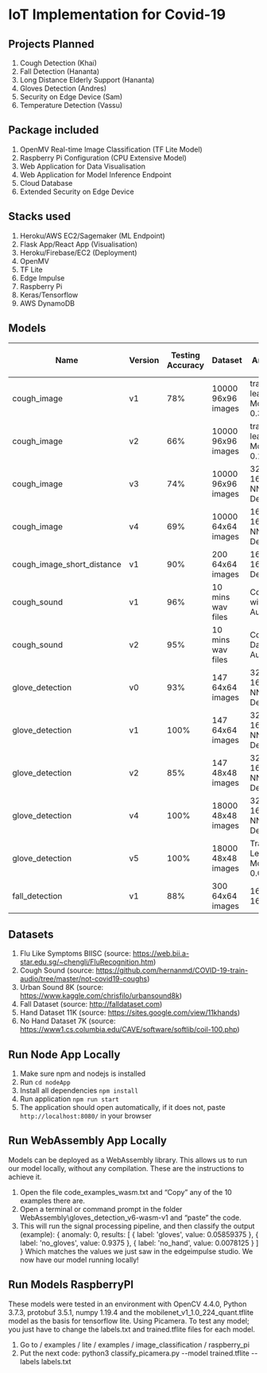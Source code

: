 # IoT Implementation for Covid-19

## Projects Planned

1. Cough Detection (Khai)
2. Fall Detection (Hananta)
3. Long Distance Elderly Support (Hananta)
3. Gloves Detection (Andres)
4. Security on Edge Device (Sam)
5. Temperature Detection (Vassu)

## Package included

1. OpenMV Real-time Image Classification (TF Lite Model)
2. Raspberry Pi Configuration (CPU Extensive Model)
3. Web Application for Data Visualisation
4. Web Application for Model Inference Endpoint
5. Cloud Database
6. Extended Security on Edge Device

## Stacks used

1. Heroku/AWS EC2/Sagemaker (ML Endpoint)
2. Flask App/React App (Visualisation)
3. Heroku/Firebase/EC2 (Deployment)
4. OpenMV
5. TF Lite
6. Edge Impulse
7. Raspberry Pi
8. Keras/Tensorflow
9. AWS DynamoDB

## Models

| Name | Version | Testing Accuracy | Dataset | Architecture | Status (on OpenMV H7) |
| --- | --- | --- | --- | --- | --- |
| cough_image | v1 | 78% | 10000 96x96 images | transfer learning MobileNetV2 0.35 | Insufficient RAM |
| cough_image | v2 | 66% | 10000 96x96 images | transfer learning MobileNetV2 0.1 | Insufficient RAM |
| cough_image | v3 | 74% | 10000 96x96 images | 32-16Conv2D -> NN Dense(10) | Insufficient RAM |
| cough_image | v4 | 69% | 10000 64x64 images | 16-16Conv2D -> NN Dense(10) | Works |
| cough_image_short_distance | v1 | 90% | 200 64x64 images | 16-16Conv2D -> Dense(10) | Works |
| cough_sound | v1 | 96% | 10 mins wav files | Conv1D without Data Augmentation | Not supported |
| cough_sound | v2 | 95% | 10 mins wav files | Conv1D with Data Augmentation | Not supported |
| glove_detection| v0 | 93% | 147 64x64 images | 32-16Conv2D -> NN Dense(10) | Insufficient RAM |
| glove_detection| v1 | 100% | 147 64x64 images | 32-16Conv2D -> NN Dense(10) | Works |
| glove_detection| v2 | 85% | 147 48x48 images | 32-16Conv2D -> NN Dense(10) | Works |
| glove_detection| v4 | 100% | 18000 48x48 images | 32-16Conv2D -> NN Dense(20) | Works |
| glove_detection| v5 | 100% | 18000 48x48 images | Transfer Learning(8) MobileNetV2 0.05  | Works |
| fall_detection | v1 | 88% | 300 64x64 images | 16-16Conv2D | Works |

## Datasets

1. Flu Like Symptoms BIISC (source: https://web.bii.a-star.edu.sg/~chengli/FluRecognition.htm)
2. Cough Sound (source: https://github.com/hernanmd/COVID-19-train-audio/tree/master/not-covid19-coughs)
3. Urban Sound 8K (source: https://www.kaggle.com/chrisfilo/urbansound8k)
4. Fall Dataset (source: http://falldataset.com)
5. Hand Dataset 11K (source: https://sites.google.com/view/11khands)
6. No Hand Dataset 7K (source: https://www1.cs.columbia.edu/CAVE/software/softlib/coil-100.php)

## Run Node App Locally

1. Make sure npm and nodejs is installed
2. Run `cd nodeApp`
3. Install all dependencies `npm install`
3. Run application `npm run start`
4. The application should open automatically, if it does not, paste `http://localhost:8080/` in your browser

## Run WebAssembly App Locally

Models can be deployed as a WebAssembly library. This allows us to run our model locally, without any compilation. These are the instructions to achieve it.
1. Open the file code_examples_wasm.txt and “Copy” any of the 10 examples there are.
2. Open a terminal or command prompt in the folder WebAssembly\gloves_detection_v6-wasm-v1 and “paste” the code.
3. This will run the signal processing pipeline, and then classify the output (example):
{
  anomaly: 0,
  results: [
    { label: 'gloves', value: 0.05859375 },
    { label: 'no_gloves', value: 0.9375 },
    { label: 'no_hand', value: 0.0078125 }
  ]
}
Which matches the values we just saw in the edgeimpulse studio. We now have our model running locally!

## Run Models RaspberryPI

These models were tested in an environment with OpenCV 4.4.0, Python 3.7.3, protobuf 3.5.1, numpy 1.19.4 and the mobilenet_v1_1.0_224_quant.tflite model as the basis for tensorflow lite.
Using Picamera.
To test any model; you just have to change the labels.txt and trained.tflite files for each model.
1. Go to / examples / lite / examples / image_classification / raspberry_pi
2. Put the next code:
   python3 classify_picamera.py --model trained.tflite --labels labels.txt
